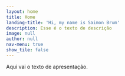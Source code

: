 ```yaml
---
layout: home
title: Home
landing-title: 'Hi, my name is Saimon Brum'
description: Esse é o texto de descrição
image: null
author: null
nav-menu: true
show_tile: false
---
```


Aqui vai o texto de apresentação.
